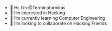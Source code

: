 - 👋 Hi, I’m @Terminatorvikas
- 👀 I’m interested in Hacking
- 🌱 I’m currently learning Computer Engineering
- 💞️ I’m looking to collaborate on Hacking Friends


<!---
Terminatorvikas/Terminatorvikas is a ✨ special ✨ repository because its `README.md` (this file) appears on your GitHub profile.
You can click the Preview link to take a look at your changes.
--->
